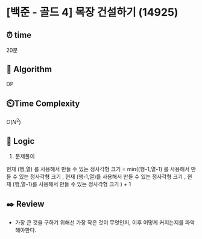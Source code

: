 # [백준 - 골드 4] 목장 건설하기 (14925)
 
## ⏰  **time**

20분

## :pushpin: **Algorithm**

DP

## ⏲️**Time Complexity**

$O(N^2)$

## :round_pushpin: **Logic**
1. 문제풀이

현재 (행,열) 를 사용해서 만들 수 있는 정사각형 크기 = min((행-1,열-1) 를 사용해서 만들 수 있는 정사각형 크기
                                                , 현재 (행-1,열)를 사용해서 만들 수 있는 정사각형 크기
                                                , 현재 (행,열-1)를 사용해서 만들 수 있는 정사각형 크기 ) + 1

## :black_nib: **Review**
- 가장 큰 것을 구하기 위해선 가장 작은 것이 무엇인지, 이후 어떻게 커지는지를 파악해야한다.